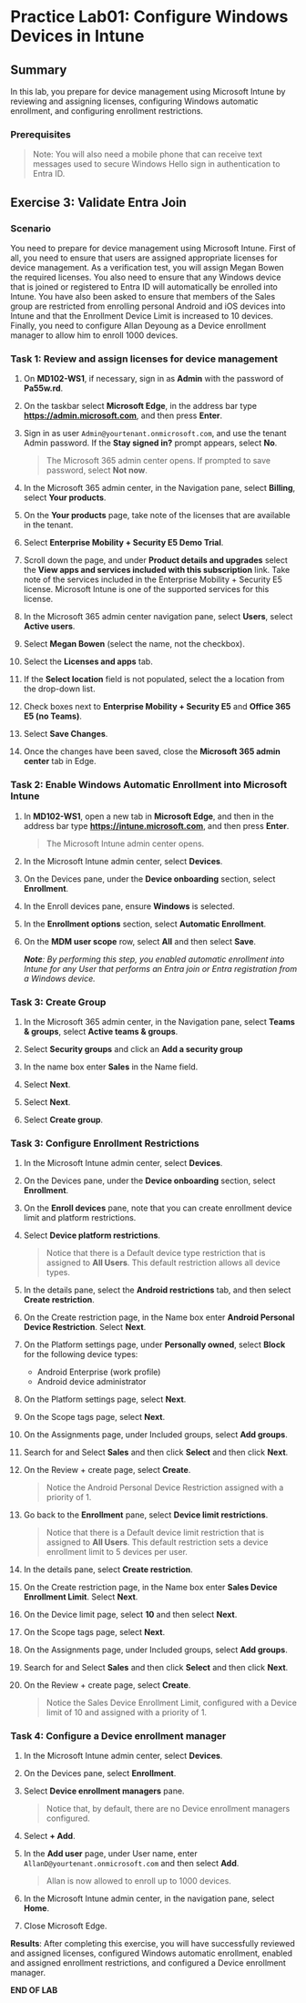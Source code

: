 # Practice Lab01: Configure Windows Devices in Intune

## Summary

In this lab, you prepare for device management using Microsoft Intune by reviewing and assigning licenses, configuring Windows automatic enrollment, and configuring enrollment restrictions. 

### Prerequisites

  > Note: You will also need a mobile phone that can receive text messages used to secure Windows Hello sign in authentication to Entra ID.

## Exercise 3: Validate Entra Join

### Scenario

You need to prepare for device management using Microsoft Intune. First of all, you need to ensure that users are assigned appropriate licenses for device management. As a verification test, you will assign Megan Bowen the required licenses. You also need to ensure that any Windows device that is joined or registered to Entra ID will automatically be enrolled into Intune. You have also been asked to ensure that members of the Sales group are restricted from enrolling personal Android and iOS devices into Intune and that the Enrollment Device Limit is increased to 10 devices. Finally, you need to configure Allan Deyoung as a Device enrollment manager to allow him to enroll 1000 devices.

### Task 1: Review and assign licenses for device management

1. On **MD102-WS1**, if necessary, sign in as **Admin** with the password of **Pa55w.rd**.

2. On the taskbar select **Microsoft Edge**, in the address bar type **https://admin.microsoft.com**, and then press **Enter**.

3. Sign in as user `Admin@yourtenant.onmicrosoft.com`, and use the tenant Admin password. If the **Stay signed in?** prompt appears, select **No**. 

   > The Microsoft 365 admin center opens. If prompted to save password, select **Not now**.

4. In the Microsoft 365 admin center, in the Navigation pane, select **Billing**, select **Your products**.

5. On the **Your products** page, take note of the licenses that are available in the tenant. 

6. Select **Enterprise Mobility + Security E5 Demo Trial**. 
  
7. Scroll down the page, and under **Product details and upgrades** select the **View apps and services included with this subscription** link. Take note of the services included in the Enterprise Mobility + Security E5 license. Microsoft Intune is one of the supported services for this license.

8. In the Microsoft 365 admin center navigation pane, select **Users**, select **Active users**.

9. Select **Megan Bowen** (select the name, not the checkbox).

10. Select the **Licenses and apps** tab.

11. If the **Select location** field is not populated, select the a location from the drop-down list.

12. Check boxes next to **Enterprise Mobility + Security E5** and **Office 365 E5 (no Teams)**.

13. Select **Save Changes**.

14. Once the changes have been saved, close the **Microsoft 365 admin center** tab in Edge. 


### Task 2: Enable Windows Automatic Enrollment into Microsoft Intune

1. In **MD102-WS1**, open a new tab in **Microsoft Edge**, and then in the address bar type **https://intune.microsoft.com**, and then press **Enter**. 

   > The Microsoft Intune admin center opens.

2. In the Microsoft Intune admin center, select **Devices**.

3. On the Devices pane, under the **Device onboarding** section, select **Enrollment**.

4. In the Enroll devices pane, ensure **Windows** is selected.

5. In the **Enrollment options** section, select **Automatic Enrollment**.

6. On the **MDM user scope** row, select **All** and then select **Save**.

   _**Note**: By performing this step, you enabled automatic enrollment into Intune for any User that performs an Entra join or Entra registration from a Windows device._

### Task 3: Create Group

1. In the Microsoft 365 admin center, in the Navigation pane, select **Teams & groups**, select **Active teams & groups**.

2. Select **Security groups** and click an **Add a security group**
   
3. In the name box enter **Sales** in the Name field.

4. Select **Next**.

6. Select **Next**.

7. Select **Create group**.

### Task 3: Configure Enrollment Restrictions

1. In the Microsoft Intune admin center, select **Devices**.

2. On the Devices pane, under the **Device onboarding** section, select **Enrollment**.

3. On the **Enroll devices** pane, note that you can create enrollment device limit and platform restrictions. 

4. Select **Device platform restrictions**. 

   > Notice that there is a Default device type restriction that is assigned to **All Users**. This default restriction allows all device types.

5. In the details pane, select the **Android restrictions** tab, and then select **Create restriction**.

6. On the Create restriction page, in the Name box enter **Android Personal Device Restriction**. Select **Next**.

7. On the Platform settings page, under **Personally owned**, select **Block** for the following device types:

   - Android Enterprise (work profile)
   - Android device administrator

8. On the Platform settings page, select **Next**.

9. On the Scope tags page, select **Next**.

10. On the Assignments page, under Included groups, select **Add groups**.

11. Search for and Select **Sales** and then click **Select** and then click **Next**.

12. On the Review + create page, select **Create**.

    > Notice the Android Personal Device Restriction assigned with a priority of 1.

13. Go back to the **Enrollment** pane, select **Device limit restrictions**. 

    > Notice that there is a Default device limit restriction that is assigned to **All Users**. This default restriction sets a device enrollment limit to 5 devices per user.

14. In the details pane, select **Create restriction**.

15. On the Create restriction page, in the Name box enter **Sales Device Enrollment Limit**. Select **Next**.

16. On the Device limit page, select **10** and then select **Next**.

17. On the Scope tags page, select **Next**.

18. On the Assignments page, under Included groups, select **Add groups**.

19. Search for and Select **Sales** and then click **Select** and then click **Next**.

20. On the Review + create page, select **Create**.

    > Notice the Sales Device Enrollment Limit, configured with a Device limit of 10 and assigned with a priority of 1.

### Task 4: Configure a Device enrollment manager

1. In the Microsoft Intune admin center, select **Devices**.

2. On the Devices pane, select **Enrollment**.

3. Select **Device enrollment managers** pane. 

   > Notice that, by default, there are no Device enrollment managers configured.

4. Select **+ Add**.

5. In the **Add user** page, under User name, enter `AllanD@yourtenant.onmicrosoft.com` and then select **Add**.

   > Allan is now allowed to enroll up to 1000 devices.

6. In the Microsoft Intune admin center, in the navigation pane, select **Home**.

7. Close Microsoft Edge.

**Results**: After completing this exercise, you will have successfully reviewed and assigned licenses, configured Windows automatic enrollment, enabled and assigned enrollment restrictions, and configured a Device enrollment manager.


**END OF LAB**
